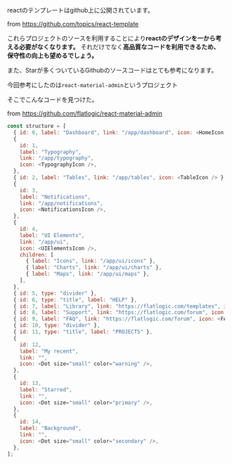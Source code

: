 

reactのテンプレートはgithub上に公開されています。

from https://github.com/topics/react-template

これらプロジェクトのソースを利用することにより**reactのデザインを一から考える必要がなくなります。**
それだけでなく**高品質なコードを利用できるため、保守性の向上も望めるでしょう。**

また、Starが多くついているGithubのソースコードはとても参考になります。

今回参考にしたのは`react-material-admin`というプロジェクト

そこでこんなコードを見つけた。

from https://github.com/flatlogic/react-material-admin

```js
const structure = [
  { id: 0, label: "Dashboard", link: "/app/dashboard", icon: <HomeIcon /> },
  {
    id: 1,
    label: "Typography",
    link: "/app/typography",
    icon: <TypographyIcon />,
  },
  { id: 2, label: "Tables", link: "/app/tables", icon: <TableIcon /> },
  {
    id: 3,
    label: "Notifications",
    link: "/app/notifications",
    icon: <NotificationsIcon />,
  },
  {
    id: 4,
    label: "UI Elements",
    link: "/app/ui",
    icon: <UIElementsIcon />,
    children: [
      { label: "Icons", link: "/app/ui/icons" },
      { label: "Charts", link: "/app/ui/charts" },
      { label: "Maps", link: "/app/ui/maps" },
    ],
  },
  { id: 5, type: "divider" },
  { id: 6, type: "title", label: "HELP" },
  { id: 7, label: "Library", link: "https://flatlogic.com/templates", icon: <LibraryIcon /> },
  { id: 8, label: "Support", link: "https://flatlogic.com/forum", icon: <SupportIcon /> },
  { id: 9, label: "FAQ", link: "https://flatlogic.com/forum", icon: <FAQIcon /> },
  { id: 10, type: "divider" },
  { id: 11, type: "title", label: "PROJECTS" },
  {
    id: 12,
    label: "My recent",
    link: "",
    icon: <Dot size="small" color="warning" />,
  },
  {
    id: 13,
    label: "Starred",
    link: "",
    icon: <Dot size="small" color="primary" />,
  },
  {
    id: 14,
    label: "Background",
    link: "",
    icon: <Dot size="small" color="secondary" />,
  },
];
```











